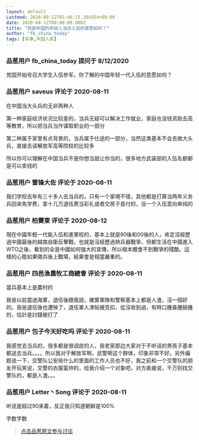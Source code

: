 ```yaml
---
layout: default
Lastmod: 2020-08-12T01:46:15.384354+00:00
date: 2020-08-12T00:00:00.000Z
title: "目前中国的年轻人当兵入伍的意愿如何？"
author: "fb_china_today"
tags: [军事,中国人民]
---
```



### 品葱用户 **fb_china_today** 提问于 8/12/2020
    
党国开始号召大学生入伍参军。你了解的中国年轻一代入伍的意愿如何？
    
                

### 品葱用户 **saveus** 评论于 2020-08-11
        
在中国当大头兵的无非两种人  
  
第一种家庭经济状况比较差的，当兵无疑可以解决工作就业，家庭也没钱资助去高等教育，所以把当兵当作谋取职业的一部分  
  
第二种属于家里有点背景的，当兵属于仕途的一部分，当然这类基本不会去做大头兵，直接去读解放军高等院校的比较多  
  
所以你可以理解在中国当兵不是你想当就让你当的，很多地方武装部的入伍名额都是可以卖钱的
        
                

### 品葱用户 **雷锋大佐** 评论于 2020-08-11
        
我们学校去年有三十多人去当兵的，只有一个家境不错，其他都是打算当两年义务兵回来免学费，拿十几万退伍费当彩礼或者交房子首付的，没一个入伍意向单纯的
        
                

### 品葱用户 **柏賽東** 评论于 2020-08-12
        
現在中國年輕一代能入伍和進軍校的，基本上就是90後和00後的人，肯定沒經歷過中國最後的越南自衛反擊戰，也就是沒經歷過熱兵器戰爭，但都生活在中國進入WTO之後，看到的全是中國如何強大的宣傳，所以根本體會不到戰爭的殘酷。這樣的心態如果徵兵後上戰場，結果會是相當嚴重的。
        
                

### 品葱用户 **四邑漁農牧工商總會** 评论于 2020-08-11
        
當兵基本上是農村的  
  
我爸以前當過海軍，退伍後跟我說，確實軍隊和警察基本上都是人渣，沒一個好的。我爸退伍後也遭殃了，退伍軍人津貼被克扣，從沒收到過，有時口腫鼻腫臉腫的，估計是討錢被打了
        
                

### 品葱用户 **包子今天好吃吗** 评论于 2020-08-11
        
我感觉去当兵的，很多都是很调皮的人，我老家那边大家对于不听话的男孩子基本都送去当兵。。。。所以我对于解放军啊，武警啊这个群体，印象非常不好。另外偏题说一下，交警队公安局什么的里面的工作人员也不好，我之前和一个交警队的朋友开玩笑说，交警的衣服蛮帅的，给我介绍一个对象吧，对方直接说，千万别找交警队的，都是人渣。。。
        
                

### 品葱用户 **Letter丶Song** 评论于 2020-08-11
        
听说是超过90来着，反正我只知道朝鲜是100%  
  
字数字数
        
                





> [点击品葱原文参与讨论](https://pincong.rocks/question/29670)

